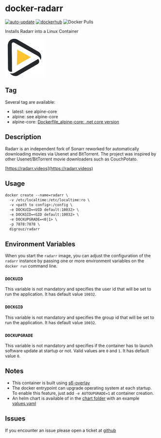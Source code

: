 # docker-radarr

[![auto-update](https://github.com/digrouz/docker-radarr/actions/workflows/auto-update.yml/badge.svg)](https://github.com/digrouz/docker-radarr/actions/workflows/auto-update.yml)
[![dockerhub](https://github.com/digrouz/docker-radarr/actions/workflows/dockerhub.yml/badge.svg)](https://github.com/digrouz/docker-radarr/actions/workflows/dockerhub.yml)
![Docker Pulls](https://img.shields.io/docker/pulls/digrouz/radarr)

Installs Radarr into a Linux Container

![Radarr](https://raw.githubusercontent.com/Radarr/Radarr/aphrodite/Logo/128.png)

## Tag

Several tag are available:

* latest: see alpine-core
* alpine: see alpine-core
* alpine-core: [Dockerfile_alpine-core: .net core version](https://github.com/digrouz/docker-radarr/blob/master/Dockerfile_alpine-core)

## Description

Radarr is an independent fork of Sonarr reworked for automatically downloading movies via Usenet and BitTorrent. The project was inspired by other Usenet/BitTorrent movie downloaders such as CouchPotato.

[https://radarr.videos](https://radarr.videos)

## Usage

    docker create --name=radarr \
      -v /etc/localtime:/etc/localtime:ro \
      -v <path to config>:/config \
      -e DOCKUID=<UID default:10032> \
      -e DOCKGID=<GID default:10032> \
      -e DOCKUPGRADE=<0|1> \
      -p 7878:7878 \
      digrouz/radarr

## Environment Variables

When you start the `radarr` image, you can adjust the configuration of the `radarr` instance by passing one or more environment variables on the `docker run` command line.

### `DOCKUID`

This variable is not mandatory and specifies the user id that will be set to run the application. It has default value `10032`.

### `DOCKGID`

This variable is not mandatory and specifies the group id that will be set to run the application. It has default value `10032`.

### `DOCKUPGRADE`

This variable is not mandatory and specifies if the container has to launch software update at startup or not. Valid values are `0` and `1`. It has default value `0`.

## Notes

* This container is built using [s6-overlay](https://github.com/just-containers/s6-overlay)
* The docker entrypoint can upgrade operating system at each startup. To enable this feature, just add `-e AUTOUPGRADE=1` at container creation.
* An helm chart is available of in the [chart folder](https://github.com/digrouz/docker-radarr/tree/master/chart) with an example [values.yaml](https://github.com/digrouz/docker-radarr/tree/master/chart/values.yaml)

## Issues

If you encounter an issue please open a ticket at [github](https://github.com/digrouz/docker-radarr/issues)
